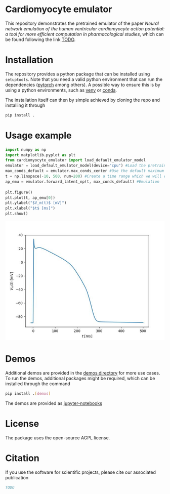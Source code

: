 # Cardiomyocyte emulator

This repository demonstrates the pretrained emulator of the paper *Neural network emulation of the human ventricular cardiomyocyte action potential: a tool for more efficient computation in pharmacological studies*, which can be found following the link [TODO](TODO.html).

# Installation

The repository provides a python package that can be installed using `setuptools`. Note that you need a valid python environment that can run the dependencies ([pytorch](pytorch.org) among others). A possible way to ensure this is by using a python environments, such as [venv](https://docs.python.org/3/library/venv.html) or [conda](https://docs.conda.io/en/latest/).

The installation itself can then by simple achieved by cloning the repo and installing it through
```bash
pip install .
```

# Usage example

```python
import numpy as np
import matplotlib.pyplot as plt
from cardiomyocyte_emulator import load_default_emulator_model
emulator = load_default_emulator_model(device="cpu") #Load the pretrained emulator on the CPU
max_conds_default = emulator.max_conds_center #Use the default maximum conductances
t = np.linspace(-10, 500, num=200) #Create a time range which we will emulate
ap_emu = emulator.forward_latent_np(t, max_conds_default) #Emulation

plt.figure()
plt.plot(t, ap_emu[0])
plt.ylabel("$V_m(t)$ [mV]")
plt.xlabel("$t$ [ms]")
plt.show()
```

![](mwe.jpeg)

# Demos

Additional demos are provided in the [demos directory](demos) for more use cases. To run the demos, additional packages might be required, which can be installed through the command

```bash
pip install .[demos]
```

The demos are provided as [jupyter-notebooks](https://jupyter.org)

# License

The package uses the open-source AGPL license.

# Citation

If you use the software for scientific projects, please cite our associated publication
```bibtex
TODO
```
